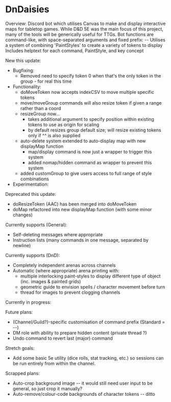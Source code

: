 # DnDaisies

Overview:
Discord bot which utilises Canvas to make and display interactive maps for tabletop games.
While D&D 5E was the main focus of this project, many of the tools will be generically useful for TTGs.
Bot functions are command-like, with space-separated arguments and fixed prefix: --
Utilises a system of combining 'PaintStyles' to create a variety of tokens to display
Includes helptext for each command, PaintStyle, and key concept

New this update:
  - Bugfixing:
  	- Removed need to specify token 0 when that's the only token in the group - for real this time
  - Functionality:
  	- doMoveToken now accepts indexCSV to move multiple specific tokens
	- move/moveGroup commands will also resize token if given a range rather than a coord
	- resizeGroup now...
		- takes additional argument to specify position within existing tokens to use as origin for scaling
		- by default resizes group default size; will resize existing tokens only if ^^ is also supplied
	- auto-delete system extended to auto-display map with new displayMap function
		- map/display command is now just a wrapper to trigger this system
		- added nomap/hidden command as wrapper to prevent this system
	- added customGroup to give users access to full range of style combinations
  - Experimentation:

Deprecated this update:
  - doResizeToken (AAC) has been merged into doMoveToken
  - doMap refactored into new displayMap function (with some minor changes)

Currently supports (General):
  - Self-deleting messages where appropriate
  - Instruction lists (many commands in one message, separated by newline)

Currently supports (DnD):
  - Completely independent arenas across channels
  - Automatic (where appropriate) arena printing with:
    - multiple interlocking paint-styles to display different type of object (inc. images & painted grids)
	- geometric guide to envision spells / character movement before turn
	- thread for images to prevent clogging channels

Currently in progress:

Future plans:
  - (Channel/Guild?)-specific customisation of command prefix (Standard = --)
  - DM role with ability to prepare hidden content (private thread ?)
  - Undo command to revert last (major) command

Stretch goals:
  - Add some basic 5e utility (dice rolls, stat tracking, etc.) so sessions can be run entirely from within the channel.

Scrapped plans:
  - Auto-crop background image -- it would still need user input to be general, so just crop it manually?
  - Auto-remove/colour-code backgrounds of character tokens -- ditto
